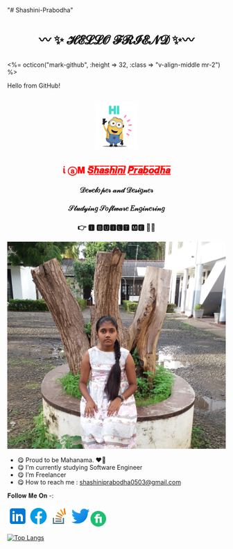 "# Shashini-Prabodha" 

<!--
**Shashini-Prabodha/Shashini-Prabodha* is a ✨ _special_ ✨ repository because its `README.md` (this file) appears on your GitHub profile.

Here are some ideas to get you started:

- 🔭 I’m currently working on ...
- 🌱 I’m currently learning ...
- 👯 I’m looking to collaborate on ...
- 🤔 I’m looking for help with ...
- 💬 Ask me about ...
- 📫 How to reach me: ...
- 😄 Pronouns: ...
- ⚡ Fun fact: ...
-->

## <h1 align="center">〰 ✨ 𝓗𝓔𝓛𝓛𝓞 𝓕𝓡𝓘𝓔𝓝𝓓 ✨〰</b>
##	<span class="anim-fade-in">
  <%= octicon("mark-github", :height => 32, :class => "v-align-middle mr-2") %>
  
  Hello from GitHub!</span>
## <p align="center"><img src="https://raw.githubusercontent.com/Shashini-Prabodha/Shashini-Prabodha/master/asserts/hi.gif" width="100px"></p>
### <h2 align="center"><span style="color: red">ί ⓐ𝐌 𝑺̲̅𝒉̲̅𝒂̲̅𝒔̲̅𝒉̲̅𝒊̲̅𝒏̲̅𝒊̲̅ 𝑷̲̅𝒓̲̅𝒂̲̅𝒃̲̅𝒐̲̅𝒅̲̅𝒉̲̅𝒂̲̅
#### <h3 align="center">𝒟𝑒𝓋𝑒𝓁𝑜𝓅𝑒𝓇 𝒶𝓃𝒹 𝒟𝑒𝓈𝒾𝑔𝓃𝑒𝓇
#### <h3 align="center">𝒮𝓉𝓊𝒹𝓎𝒾𝓃𝑔 𝒮𝑜𝒻𝓉𝓌𝒶𝓇𝑒 𝐸𝓃𝑔𝒾𝓃𝑒𝓇𝒾𝓃𝑔
### <h3 align="center">👉 🅸 🅱🆄🅸🅻🆃 🅼🅴 👩‍💼

![image](https://github.com/Shashini-Prabodha/Shashini-Prabodha/blob/master/asserts/my%20pic.jpg)


- 😋 Proud to be Mahanama. ❤💛 
- 😋 I’m currently studying Software Engineer
- 😋 I’m Freelancer 
- 😋 How to reach me : shashiniprabodha0503@gmail.com


𝐅𝐨𝐥𝐥𝐨𝐰 𝐌𝐞 𝐎𝐧 -: 

[![Shashini](https://github.com/Shashini-Prabodha/Shashini-Prabodha/blob/master/asserts/linkedin.png)](https://www.linkedin.com/in/shashini-p-6034471bb/)[![Shashini](https://github.com/Shashini-Prabodha/Shashini-Prabodha/blob/master/asserts/fb.png)](https://www.facebook.com/shashiniprabodha.abeygunasekara.7/)[![Shashini](https://github.com/Shashini-Prabodha/Shashini-Prabodha/blob/master/asserts/stack_overflow.png)](https://stackoverflow.com/users/12910819/shashini-prabodha?tab=profile)[![Shashini](https://github.com/Shashini-Prabodha/Shashini-Prabodha/blob/master/asserts/twitter.png)](https://twitter.com/ShashiniPrabod2)[![Shashini](https://github.com/Shashini-Prabodha/Shashini-Prabodha/blob/master/asserts/fiverr.png)](https://www.fiverr.com/sp1999?public_mode=true)

[![Top Langs](https://github-readme-stats.vercel.app/api/top-langs/?username=Shashini-Prabodha&layout=compact&show_icons=true&theme=radical)](https://github.com/Shashini-Prabodha/github-readme-stats)